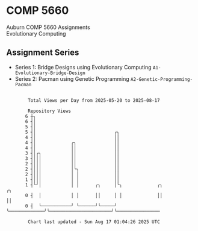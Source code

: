 # COMP 5660
Auburn COMP 5660 Assignments  
Evolutionary Computing

## Assignment Series
- Series 1: Bridge Designs using Evolutionary Computing `A1-Evolutionary-Bridge-Design`
- Series 2: Pacman using Genetic Programming `A2-Genetic-Programming-Pacman`

```

        Total Views per Day from 2025-05-20 to 2025-08-17

        Repository Views
       6 ┼╮
       6 ┤│
       5 ┤│
       5 ┤│                             ╭╮
       4 ┤│                             ││
       4 ┤│             ╭╮              ││
       4 ┤│             ││              ││
       3 ┤│╭╮           ││              ││
       3 ┤│││           ││              ││
       2 ┤│││           ││              ││
       2 ┤│││           │╰╮             ││
       2 ┤│││           │ │             ││
       1 ┤│││           │ │             ││
       1 ┤╰╯│           │ │      ╭╮     │╰╮             ╭╮                       ╭╮
       0 ┤  │           │ │      ││     │ │             ││                       ││
       0 ┤  ╰───────────╯ ╰──────╯╰─────╯ ╰─────────────╯╰───────────────────────╯╰────────────────

        Chart last updated - Sun Aug 17 01:04:26 2025 UTC
        
```

